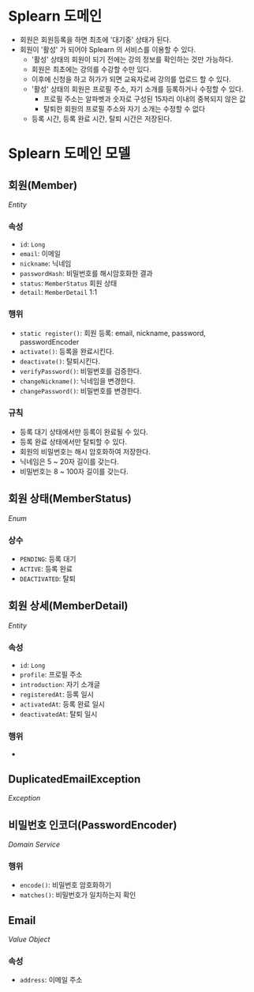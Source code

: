# Splearn 도메인
- 회원은 회원등록을 하면 최초에 '대기중' 상태가 된다.
- 회원이 '활성' 가 되어야 Splearn 의 서비스를 이용할 수 있다.
  - '활성' 상태의 회원이 되기 전에는 강의 정보를 확인하는 것만 가능하다.
  - 회원은 최초에는 강의를 수강할 수만 있다.
  - 이후에 신청을 하고 허가가 되면 교육자로써 강의를 업로드 할 수 있다.
  - '활성' 상태의 회원은 프로필 주소, 자기 소개를 등록하거나 수정할 수 있다.
    - 프로필 주소는 알파벳과 숫자로 구성된 15자리 이내의 중복되지 않은 값
    - 탈퇴한 회원의 프로필 주소와 자기 소개는 수정할 수 없다
  - 등록 시간, 등록 완료 시간, 탈퇴 시간은 저장된다.

# Splearn 도메인 모델

## 회원(Member)
_Entity_
### 속성
- `id`: `Long`
- `email`: 이메일
- `nickname`: 닉네임
- `passwordHash`: 비밀번호를 해시암호화한 결과
- `status`: `MemberStatus` 회원 상태
- `detail`: `MemberDetail` 1:1
### 행위
- `static register()`: 회원 등록: email, nickname, password, passwordEncoder
- `activate()`: 등록을 완료시킨다.
- `deactivate()`: 탈퇴시킨다.
- `verifyPassword()`: 비밀번호를 검증한다.
- `changeNickname()`: 닉네임을 변경한다.
- `changePassword()`: 비밀번호를 변경한다.
### 규칙
- 등록 대기 상태에서만 등록이 완료될 수 있다.
- 등록 완료 상태에서만 탈퇴할 수 있다.
- 회원의 비밀번호는 해시 암호화하여 저장한다.
- 닉네임은 5 ~ 20자 길이를 갖는다.
- 비밀번호는 8 ~ 100자 길이를 갖는다.

## 회원 상태(MemberStatus)
_Enum_
### 상수
- `PENDING`: 등록 대기
- `ACTIVE`: 등록 완료
- `DEACTIVATED`: 탈퇴

## 회원 상세(MemberDetail)
_Entity_
### 속성
- `id`: `Long`
- `profile`: 프로필 주소
- `introduction`: 자기 소개글
- `registeredAt`: 등록 일시
- `activatedAt`: 등록 완료 일시
- `deactivatedAt`: 탈퇴 일시
### 행위
- 

## DuplicatedEmailException
_Exception_

## 비밀번호 인코더(PasswordEncoder)
_Domain Service_
### 행위
- `encode()`: 비밀번호 암호화하기
- `matches()`: 비밀번호가 일치하는지 확인

## Email
_Value Object_
### 속성
- `address`: 이메일 주소

